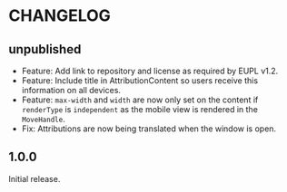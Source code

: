 # CHANGELOG

## unpublished

- Feature: Add link to repository and license as required by EUPL v1.2.
- Feature: Include title in AttributionContent so users receive this information on all devices.
- Feature: `max-width` and `width` are now only set on the content if `renderType` is `independent` as the mobile view is rendered in the `MoveHandle`.
- Fix: Attributions are now being translated when the window is open.

## 1.0.0

Initial release.

